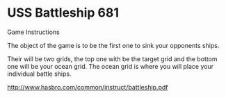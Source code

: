 USS Battleship 681
=============

Game Instructions

The object of the game is to be the first one to sink your opponents ships.

Their will be two grids, the top one with be the target grid and the bottom one will be your ocean grid. The ocean grid is where you will
place your individual battle ships. 

http://www.hasbro.com/common/instruct/battleship.pdf

